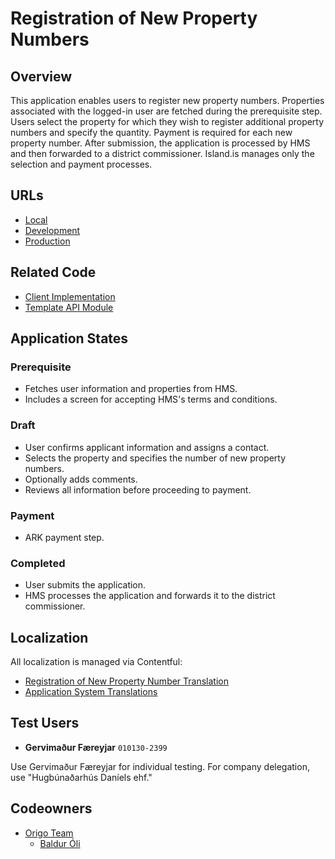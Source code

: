 # Registration of New Property Numbers

## Overview

This application enables users to register new property numbers. Properties associated with the logged-in user are fetched during the prerequisite step. Users select the property for which they wish to register additional property numbers and specify the quantity. Payment is required for each new property number. After submission, the application is processed by HMS and then forwarded to a district commissioner. Island.is manages only the selection and payment processes.

## URLs

- [Local](http://localhost:4242/umsoknir/skraning-fasteignanumera/)
- [Development](https://beta.dev01.devland.is/umsoknir/skraning-fasteignanumera)
- [Production](https://island.is/umsoknir/skraning-fasteignanumera/)

## Related Code

- [Client Implementation](https://github.com/island-is/island.is/tree/main/libs/application/template-api-modules/src/libs/clients/hms-application-system/src/index.ts)
- [Template API Module](https://github.com/island-is/island.is/blob/main/libs/application/template-api-modules/src/lib/modules/templates/hms/registration-of-new-property-numbers/registration-of-new-property-numbers.service.ts)

## Application States

### Prerequisite

- Fetches user information and properties from HMS.
- Includes a screen for accepting HMS's terms and conditions.

### Draft

- User confirms applicant information and assigns a contact.
- Selects the property and specifies the number of new property numbers.
- Optionally adds comments.
- Reviews all information before proceeding to payment.

### Payment

- ARK payment step.

### Completed

- User submits the application.
- HMS processes the application and forwards it to the district commissioner.

## Localization

All localization is managed via Contentful:

- [Registration of New Property Number Translation](https://app.contentful.com/spaces/8k0h54kbe6bj/entries/ronp.application)
- [Application System Translations](https://app.contentful.com/spaces/8k0h54kbe6bj/entries/application.system)

## Test Users

- **Gervimaður Færeyjar** `010130-2399`

Use Gervimaður Færeyjar for individual testing. For company delegation, use "Hugbúnaðarhús Daníels ehf."

## Codeowners

- [Origo Team](https://github.com/orgs/island-is/teams/origo)
  - [Baldur Óli](https://github.com/Ballioli)
